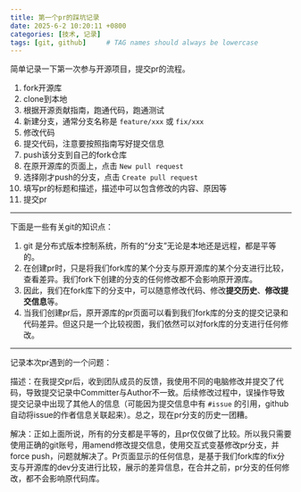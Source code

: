 ```yaml
---
title: 第一个pr的踩坑记录
date: 2025-6-2 10:20:11 +0800
categories: [技术, 记录]
tags: [git, github]     # TAG names should always be lowercase
---
```


简单记录一下第一次参与开源项目，提交pr的流程。
1. fork开源库
2. clone到本地
3. 根据开源贡献指南，跑通代码，跑通测试
4. 新建分支，通常分支名称是 `feature/xxx` 或 `fix/xxx`
5. 修改代码
6. 提交代码，注意要按照指南写好提交信息
7. push该分支到自己的fork仓库
8. 在原开源库的页面上，点击 `New pull request`
9. 选择刚才push的分支，点击 `Create pull request`
10. 填写pr的标题和描述，描述中可以包含修改的内容、原因等
11. 提交pr

-------

下面是一些有关git的知识点：
1. git 是分布式版本控制系统，所有的“分支”无论是本地还是远程，都是平等的。
2. 在创建pr时，只是将我们fork库的某个分支与原开源库的某个分支进行比较，查看差异。我们fork下创建的分支的任何修改都不会影响原开源库。
3. 因此，我们在fork库下的分支中，可以随意修改代码、修改**提交历史**、**修改提交信息**等。
4. 当我们创建pr后，原开源库的pr页面可以看到我们fork库的分支的提交记录和代码差异。但这只是一个比较视图，我们依然可以对fork库的分支进行任何修改。

------------ 

记录本次pr遇到的一个问题：

描述：在我提交pr后，收到团队成员的反馈，我使用不同的电脑修改并提交了代码，导致提交记录中Committer与Author不一致。后续修改过程中，误操作导致提交记录中出现了其他人的信息（可能因为提交信息中有 `#issue` 的引用，github自动将issue的作者信息关联起来）。总之，现在pr分支的历史一团糟。

解决：正如上面所说，所有的分支都是平等的，且pr仅仅做了比较。所以我只需要使用正确的git账号，用amend修改提交信息，使用交互式变基修改pr分支，并force push，问题就解决了。Pr页面显示的任何信息，是基于我们fork库的fix分支与开源库的dev分支进行比较，展示的差异信息，在合并之前，pr分支的任何修改，都不会影响原代码库。
